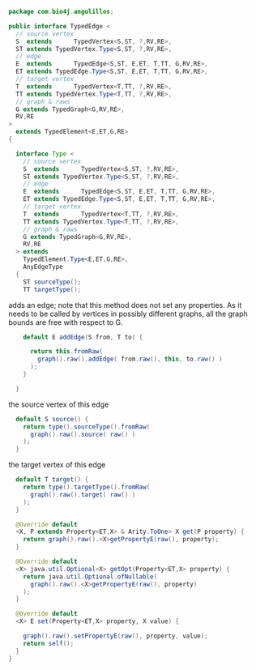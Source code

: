 
```java
package com.bio4j.angulillos;

public interface TypedEdge <
  // source vertex
  S  extends      TypedVertex<S,ST, ?,RV,RE>,
  ST extends TypedVertex.Type<S,ST, ?,RV,RE>,
  // edge
  E  extends      TypedEdge<S,ST, E,ET, T,TT, G,RV,RE>,
  ET extends TypedEdge.Type<S,ST, E,ET, T,TT, G,RV,RE>,
  // target vertex
  T  extends      TypedVertex<T,TT, ?,RV,RE>,
  TT extends TypedVertex.Type<T,TT, ?,RV,RE>,
  // graph & raws
  G extends TypedGraph<G,RV,RE>,
  RV,RE
>
  extends TypedElement<E,ET,G,RE>
{

  interface Type <
    // source vertex
    S  extends      TypedVertex<S,ST, ?,RV,RE>,
    ST extends TypedVertex.Type<S,ST, ?,RV,RE>,
    // edge
    E  extends      TypedEdge<S,ST, E,ET, T,TT, G,RV,RE>,
    ET extends TypedEdge.Type<S,ST, E,ET, T,TT, G,RV,RE>,
    // target vertex
    T  extends      TypedVertex<T,TT, ?,RV,RE>,
    TT extends TypedVertex.Type<T,TT, ?,RV,RE>,
    // graph & raws
    G extends TypedGraph<G,RV,RE>,
    RV,RE
  > extends
    TypedElement.Type<E,ET,G,RE>,
    AnyEdgeType
  {
    ST sourceType();
    TT targetType();
```

adds an edge; note that this method does not set any properties. As it needs to be called by vertices in possibly different graphs, all the graph bounds are free with respect to G.

```java
    default E addEdge(S from, T to) {

      return this.fromRaw(
        graph().raw().addEdge( from.raw(), this, to.raw() )
      );
    }

  }
```

the source vertex of this edge

```java
  default S source() {
    return type().sourceType().fromRaw(
      graph().raw().source( raw() )
    );
  }
```

the target vertex of this edge

```java
  default T target() {
    return type().targetType().fromRaw(
      graph().raw().target( raw() )
    );
  }

  @Override default
  <X, P extends Property<ET,X> & Arity.ToOne> X get(P property) {
    return graph().raw().<X>getPropertyE(raw(), property);
  }

  @Override default
  <X> java.util.Optional<X> getOpt(Property<ET,X> property) {
    return java.util.Optional.ofNullable(
      graph().raw().<X>getPropertyE(raw(), property)
    );
  }

  @Override default
  <X> E set(Property<ET,X> property, X value) {

    graph().raw().setPropertyE(raw(), property, value);
    return self();
  }
}

```




[test/java/com/bio4j/angulillos/Twitter.java]: ../../../../../test/java/com/bio4j/angulillos/Twitter.java.md
[test/java/com/bio4j/angulillos/TwitterGraphTestSuite.java]: ../../../../../test/java/com/bio4j/angulillos/TwitterGraphTestSuite.java.md
[main/java/com/bio4j/angulillos/TypedElement.java]: TypedElement.java.md
[main/java/com/bio4j/angulillos/Arity.java]: Arity.java.md
[main/java/com/bio4j/angulillos/UntypedGraphSchema.java]: UntypedGraphSchema.java.md
[main/java/com/bio4j/angulillos/AnyElementType.java]: AnyElementType.java.md
[main/java/com/bio4j/angulillos/UntypedGraph.java]: UntypedGraph.java.md
[main/java/com/bio4j/angulillos/TypedEdgeIndex.java]: TypedEdgeIndex.java.md
[main/java/com/bio4j/angulillos/Labeled.java]: Labeled.java.md
[main/java/com/bio4j/angulillos/TypedVertex.java]: TypedVertex.java.md
[main/java/com/bio4j/angulillos/TypedEdge.java]: TypedEdge.java.md
[main/java/com/bio4j/angulillos/TypedVertexIndex.java]: TypedVertexIndex.java.md
[main/java/com/bio4j/angulillos/conversions.java]: conversions.java.md
[main/java/com/bio4j/angulillos/QueryPredicate.java]: QueryPredicate.java.md
[main/java/com/bio4j/angulillos/AnyEdgeType.java]: AnyEdgeType.java.md
[main/java/com/bio4j/angulillos/TypedGraph.java]: TypedGraph.java.md
[main/java/com/bio4j/angulillos/AnyProperty.java]: AnyProperty.java.md
[main/java/com/bio4j/angulillos/AnyVertexType.java]: AnyVertexType.java.md
[main/java/com/bio4j/angulillos/TypedElementIndex.java]: TypedElementIndex.java.md
[main/java/com/bio4j/angulillos/Property.java]: Property.java.md